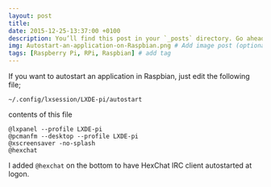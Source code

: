```yaml
---
layout: post
title: 
date: 2015-12-25-13:37:00 +0100
description: You’ll find this post in your `_posts` directory. Go ahead and edit it and re-build the site to see your changes. # Add post description (optional)
img: Autostart-an-application-on-Raspbian.png # Add image post (optional)
tags: [Raspberry Pi, RPi, Raspbian] # add tag
---
```

If you want to autostart an application in Raspbian, just edit the following file;

```~/.config/lxsession/LXDE-pi/autostart```

contents of this file

```
@lxpanel --profile LXDE-pi
@pcmanfm --desktop --profile LXDE-pi
@xscreensaver -no-splash
@hexchat
```

I added ```@hexchat``` on the bottom to have HexChat IRC client autostarted at logon.